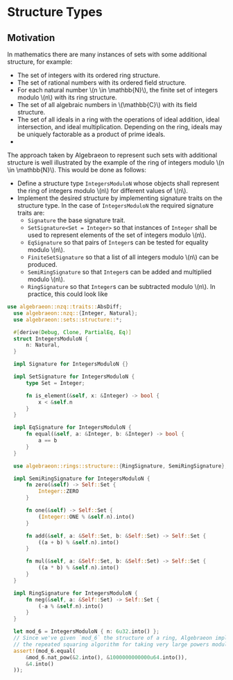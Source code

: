 # Structure Types

## Motivation

In mathematics there are many instances of sets with some additional structure, for example:
 - The set of integers with its ordered ring structure.
 - The set of rational numbers with its ordered field structure.
 - For each natural number \\(n \in \mathbb{N}\\), the finite set of integers modulo \\(n\\) with its ring structure.
 - The set of all algebraic numbers in \\(\mathbb{C}\\) with its field structure.
 - The set of all ideals in a ring with the operations of ideal addition, ideal intersection, and ideal multiplication. Depending on the ring, ideals may be uniquely factorable as a product of prime ideals.
 - 
The approach taken by Algebraeon to represent such sets with additional structure is well illustrated by the example of the ring of integers modulo \\(n \in \mathbb{N}\\). This would be done as follows:
 - Define a structure type `IntegersModuloN` whose objects shall represent the ring of integers modulo \\(n\\) for different values of \\(n\\).
 - Implement the desired structure by implementing signature traits on the structure type. In the case of `IntegersModuloN` the required signature traits are:
   - `Signature` the base signature trait.
   - `SetSignature<Set = Integer>` so that instances of `Integer` shall be used to represent elements of the set of integers modulo \\(n\\).
   - `EqSignature` so that pairs of `Integer`s can be tested for equality modulo \\(n\\).
   - `FiniteSetSignature` so that a list of all integers modulo \\(n\\) can be produced.
   - `SemiRingSignature` so that `Integer`s can be added and multiplied modulo \\(n\\).
   - `RingSignature` so that `Integer`s can be subtracted modulo \\(n\\).
In practice, this could look like

```rust
use algebraeon::nzq::traits::AbsDiff;
  use algebraeon::nzq::{Integer, Natural};
  use algebraeon::sets::structure::*;

  #[derive(Debug, Clone, PartialEq, Eq)]
  struct IntegersModuloN {
      n: Natural,
  }

  impl Signature for IntegersModuloN {}

  impl SetSignature for IntegersModuloN {
      type Set = Integer;

      fn is_element(&self, x: &Integer) -> bool {
          x < &self.n
      }
  }

  impl EqSignature for IntegersModuloN {
      fn equal(&self, a: &Integer, b: &Integer) -> bool {
          a == b
      }
  }

  use algebraeon::rings::structure::{RingSignature, SemiRingSignature};

  impl SemiRingSignature for IntegersModuloN {
      fn zero(&self) -> Self::Set {
          Integer::ZERO
      }

      fn one(&self) -> Self::Set {
          (Integer::ONE % &self.n).into()
      }

      fn add(&self, a: &Self::Set, b: &Self::Set) -> Self::Set {
          ((a + b) % &self.n).into()
      }

      fn mul(&self, a: &Self::Set, b: &Self::Set) -> Self::Set {
          ((a * b) % &self.n).into()
      }
  }

  impl RingSignature for IntegersModuloN {
      fn neg(&self, a: &Self::Set) -> Self::Set {
          (-a % &self.n).into()
      }
  }

  let mod_6 = IntegersModuloN { n: 6u32.into() };
  // Since we've given `mod_6` the structure of a ring, Algebraeon implements
  // the repeated squaring algorithm for taking very large powers modulo `n`.
  assert!(mod_6.equal(
      &mod_6.nat_pow(&2.into(), &1000000000000u64.into()),
      &4.into()
  ));
```
